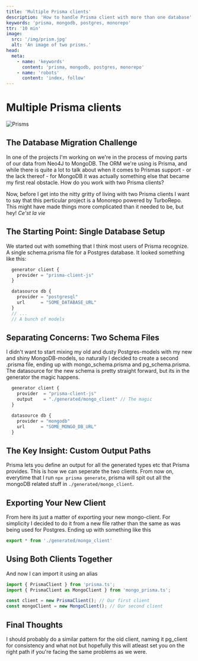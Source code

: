 ```yaml
---
title: 'Multiple Prisma clients'
description: 'How to handle Prisma client with more than one database'
keywords: 'prisma, mongodb, postgres, monorepo'
ttr: '10 min'
image:
  src: '/img/prism.jpg'
  alt: 'An image of two prisms.'
head:
  meta:
    - name: 'keywords'
      content: 'prisma, mongodb, postgres, monorepo'
    - name: 'robots'
      content: 'index, follow'
---
```


# Multiple Prisma clients

![Prisms](/img/prism.jpg)

## The Database Migration Challenge

In one of the projects I'm working on we're in the process of moving parts of our data from Neo4J to MongoDB. The ORM we're using is Prisma, and while there is quite a lot to talk about when it comes to Prismas support - or the lack thereof - for MongoDB it was actually something else that became my first real obstacle. How do you work with two Prisma clients?

Now, before I get into the nitty gritty of living with two Prisma clients I want to say that this perticular project is a Monorepo powered by TurboRepo. This might have made things more complicated than it needed to be, but hey! _Ce'st la vie_

## The Starting Point: Single Database Setup

We started out with something that I think most users of Prisma recognize. A single schema.prisma file for a Postgres database. It looked something like this: 

  ```ts [schema.prisma]{4-6,7} meta-info=val
    generator client {
      provider = "prisma-client-js"
    }

    datasource db {
      provider = "postgresql"
      url      = "SOME_DATABASE_URL"
    }
    // ...
    // A bunch of models
  ```

## Separating Concerns: Two Schema Files

I didn't want to start mixing my old and dusty Postgres-models with my new and shiny MongoDB-models, so naturally I decided to create a second .prisma file, ending up with mongo_schema.prisma and pg_schema.prisma. The datasource for the new schema is pretty straight forward, but its in the generator the magic happens.

  ```ts [mongo_schema.prisma]
    generator client {
      provider  = "prisma-client-js"
      output    = "./generated/mongo_client" // The magic
    }

    datasource db {
      provider = "mongodb"
      url      = "SOME_MONGO_DB_URL"
    }
  ```

## The Key Insight: Custom Output Paths

Prisma lets you define an output for all the generated types etc that Prisma provides. This is how we can seperate the two clients. From now on, everytime that I run `npx prisma generate`, prisma will spit out all the mongoDB related stuff in `./generated/mongo_client`.

## Exporting Your New Client

From here its just a matter of exporting your new mongo-client. For simplicity I decided to do it from a new file rather than the same as was being used for Postgres. Ending up with something like this

  ```ts [mongo_prisma.ts]
  export * from './generated/mongo_client'
  ```

## Using Both Clients Together

And now I can import it using an alias

  ```ts [app.ts]
  import { PrismaClient } from 'prisma.ts';
  import { PrismaClient as MongoClient } from 'mongo_prisma.ts';

  const client = new PrismaClient(); // Our first client
  const mongoClient = new MongoClient(); // Our second client
  ```

## Final Thoughts

I should probably do a similar pattern for the old client, naming it pg_client for consistency and what not but hopefully this will atleast set you on the right path if you're facing the same problems as we were. 
